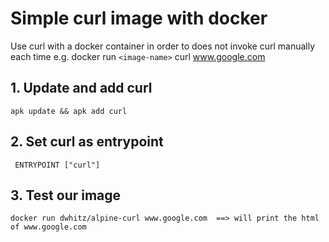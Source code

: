 
# Simple curl image with docker

Use curl with a docker container in order to does not invoke curl manually each time
    e.g. docker run `<image-name>` curl www.google.com

## 1. Update and add curl

    apk update && apk add curl

## 2. Set curl as entrypoint

     ENTRYPOINT ["curl"]

## 3. Test our image

    docker run dwhitz/alpine-curl www.google.com  ==> will print the html of www.google.com

